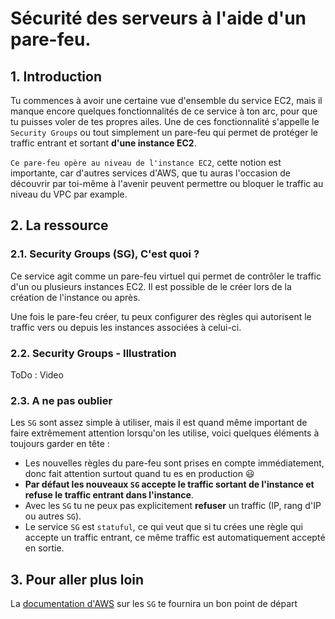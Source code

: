 # Sécurité des serveurs à l'aide d'un pare-feu.

## 1. Introduction
Tu commences à avoir une certaine vue d'ensemble du service EC2, mais il manque encore quelques fonctionnalités de ce service à ton arc, pour que tu puisses voler de tes propres ailes.
Une de ces fonctionnalité s'appelle le `Security Groups` ou tout simplement un pare-feu qui permet de protéger le traffic entrant et sortant **d'une instance EC2**.

`Ce pare-feu opère au niveau de l'instance EC2`, cette notion est importante, car d'autres services d'AWS, 
que tu auras l'occasion de découvrir par toi-même à l'avenir peuvent permettre ou bloquer le traffic au niveau du VPC par example.


## 2. La ressource
### 2.1. Security Groups (SG), C'est quoi ?
Ce service agit comme un pare-feu virtuel qui permet de contrôler le traffic d'un ou plusieurs instances EC2.
Il est possible de le créer lors de la création de l'instance ou après.

Une fois le pare-feu créer, tu peux configurer des règles qui autorisent le traffic vers ou depuis les instances associées à celui-ci.


### 2.2. Security Groups - Illustration

ToDo : Video

### 2.3. A ne pas oublier
Les `SG` sont assez simple à utiliser, mais il est quand même important de faire extrêmement attention lorsqu'on les utilise, voici quelques éléments à toujours garder en tête : 
- Les nouvelles règles du pare-feu sont prises en compte immédiatement, donc fait attention surtout quand tu es en production 😃
- **Par défaut les nouveaux `SG` accepte le traffic sortant de l'instance et refuse le traffic entrant dans l'instance**.
- Avec les `SG` tu ne peux pas explicitement **refuser** un traffic (IP, rang d'IP ou autres `SG`).
- Le service `SG` est `statuful`, ce qui veut que si tu crées une règle qui accepte un traffic entrant, ce même traffic est automatiquement accepté en sortie.


## 3. Pour aller plus loin
La [documentation d'AWS](https://docs.aws.amazon.com/vpc/latest/userguide/VPC_SecurityGroups.html) sur les `SG` te fournira un bon point de départ
